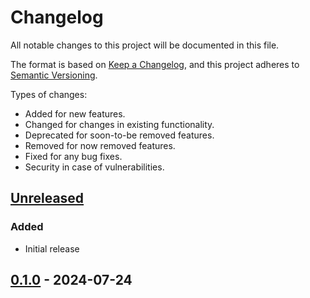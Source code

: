 # Changelog

All notable changes to this project will be documented in this file.

The format is based on [Keep a Changelog](https://keepachangelog.com/en/1.1.0/),
and this project adheres to [Semantic Versioning](https://semver.org/spec/v2.0.0.html).

Types of changes:
- Added for new features.
- Changed for changes in existing functionality.
- Deprecated for soon-to-be removed features.
- Removed for now removed features.
- Fixed for any bug fixes.
- Security in case of vulnerabilities.

## [Unreleased]

### Added

- Initial release

## [0.1.0] - 2024-07-24



[unreleased]: https://github.com/xadecimal/testa/compare/0.1.0...HEAD
[0.1.0]: https://github.com/xadecimal/testa/tree/0.1.0
